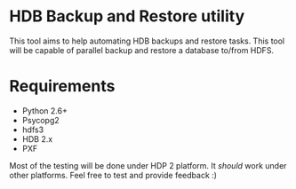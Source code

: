 HDB Backup and Restore utility
==============================

This tool aims to help automating HDB backups and restore tasks. This
tool will be capable of parallel backup and restore a database to/from 
HDFS.

# Requirements
- Python 2.6+
- Psycopg2
- hdfs3
- HDB 2.x
- PXF

Most of the testing will be done under HDP 2 platform. It _should_ work
under other platforms. Feel free to test and provide feedback :)
